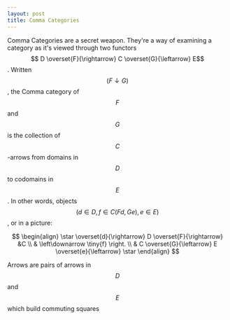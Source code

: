 ```yaml
---
layout: post
title: Comma Categories
---
```


Comma Categories are a secret weapon. They're a way of examining a
category as it's viewed through two functors $$ D
\overset{F}{\rightarrow} C \overset{G}{\leftarrow} E$$. Written $$(F
\downarrow G)$$, the Comma category of $$F$$ and $$G$$ is the
collection of $$C$$-arrows from domains in $$D$$ to codomains in
$$E$$. In other words, objects $$(d \in D, f \in C(Fd, Ge), e \in
E)$$, or in a picture:

$$
\begin{align}
    \star \overset{d}{\rightarrow} D \overset{F}{\rightarrow} &C \\
        & \left\downarrow \tiny{f} \right. \\
        & C \overset{G}{\leftarrow} E \overset{e}{\leftarrow} \star
\end{align}
$$

Arrows are pairs of arrows in $$D$$ and $$E$$ which build commuting
squares
